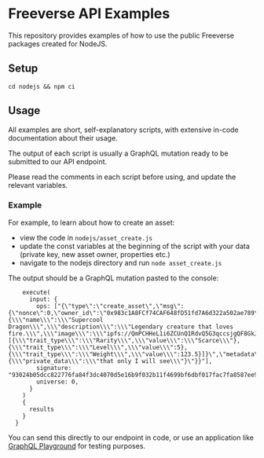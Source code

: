 # Freeverse API Examples
This repository provides examples of how to use the public Freeverse packages created for NodeJS.

## Setup

```
cd nodejs && npm ci
```

## Usage

All examples are short, self-explanatory scripts, with extensive in-code documentation about their usage.

The output of each script is usually a GraphQL mutation ready to be submitted to our API endpoint.

Please read the comments in each script before using, and update the relevant variables.

### Example

For example, to learn about how to create an asset:
* view the code in ```nodejs/asset_create.js```
* update the const variables at the beginning of the script with your data (private key, new asset owner, properties etc.)
* navigate to the nodejs directory and run ```node asset_create.js ```

The output should be a GraphQL mutation pasted to the console:
```mutation {
    execute(
      input: {
        ops: ["{\"type\":\"create_asset\",\"msg\":{\"nonce\":0,\"owner_id\":\"0x983c1A8FCf74CAF648fD51fd7A6d322a502ae789\",\"props\":\"{\\\"name\\\":\\\"Supercool Dragon\\\",\\\"description\\\":\\\"Legendary creature that loves fire.\\\",\\\"image\\\":\\\"ipfs://QmPCHHeL1i6ZCUnQ1RdvQ5G3qccsjgQF8GkJrWAm54kdtB\\\",\\\"animation_url\\\":\\\"ipfs://QmefzYXCtUXudCy9LYjU4biapHJiP26EGYS8hQjpei472j\\\",\\\"attributes\\\":[{\\\"trait_type\\\":\\\"Rarity\\\",\\\"value\\\":\\\"Scarce\\\"},{\\\"trait_type\\\":\\\"Level\\\",\\\"value\\\":5},{\\\"trait_type\\\":\\\"Weight\\\",\\\"value\\\":123.5}]}\",\"metadata\":\"{\\\"private_data\\\":\\\"that only I will see\\\"}\"}}"],
        signature: "93024b05dcc822776fa84f3dc4070d5e16b9f032b11f4699bf6dbf017fac7fa8587ee9af9c41223c4a7f7fe66d873be1cd6141f0f9efccc13aac402c7e327b2d1b",
        universe: 0,
      }
    )
    {
      results
    }
  }
```
You can send this directly to our endpoint in code, or use an application like [GraphQL Playground](https://github.com/graphql/graphql-playground) for testing purposes.
